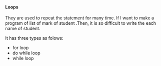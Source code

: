 #### Loops 
   They are used to repeat the statement for many time.
   If I want to make a program of list of mark of student .Then,
   it is so difficult to write the each name of student.

   It has three types as folows:
   - for loop
   - do while loop
   - while loop
   
